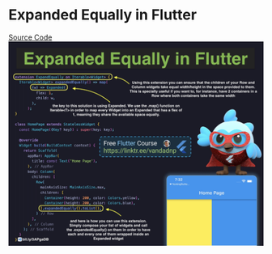 # Expanded Equally in Flutter

[Source Code](expanded-equally-in-flutter.dart)
![](expanded-equally-in-flutter.jpg)
